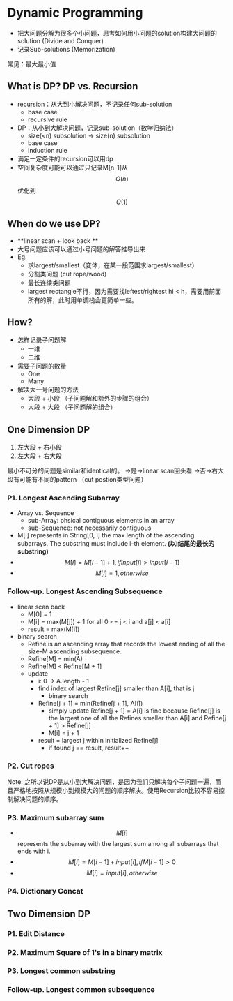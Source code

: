 <extoc></extoc>

# Dynamic Programming

- 把大问题分解为很多个小问题，思考如何用小问题的solution构建大问题的solution (Divide and Conquer)
- 记录Sub-solutions (Memorization)

常见：最大最小值

## What is DP? DP vs. Recursion

- recursion：从大到小解决问题，不记录任何sub-solution
    - base case
    - recursive rule
- DP：从小到大解决问题，记录sub-solution（数学归纳法）
    - size(<n) subsolution -> size(n) subsolution
    - base case
    - induction rule
- 满足一定条件的recursion可以用dp
- 空间复杂度可能可以通过只记录M[n-1]从$$O(n)$$优化到$$O(1)$$

## When do we use DP?

- **linear scan + look back **
- 大号问题应该可以通过小号问题的解答推导出来
- Eg.
    - 求largest/smallest（变体，在某一段范围求largest/smallest）
    - 分割类问题 (cut rope/wood)
    - 最长连续类问题
    - largest rectangle不行，因为需要找leftest/rightest hi < h，需要用前面所有的解，此时用单调栈会更简单一些。

## How?
- 怎样记录子问题解
    - 一维
    - 二维
- 需要子问题的数量
    - One
    - Many
- 解决大一号问题的方法
    - 大段 + 小段 （子问题解和额外的步骤的组合）
    - 大段 + 大段 （子问题解的组合）

## One Dimension DP

1. 左大段 + 右小段
2. 左大段 + 右大段

最小不可分的问题是similar和identical的。
->是->linear scan回头看
->否->右大段有可能有不同的pattern （cut postion类型问题）

### P1. Longest Ascending Subarray

- Array vs. Sequence
    - sub-Array: phsical contiguous elements in an array
    - sub-Sequence: not necessarily contiguous
- M[i] represents in String[0, i] the max length of the ascending subarrays. The substring must include i-th element. **(以i结尾的最长的substring)**
- $$M[i] = M[i - 1] + 1, if input[i] > input[i - 1]$$
- $$M[i] = 1, otherwise$$

### Follow-up. Longest Ascending Subsequence

- linear scan back
    - M[0] = 1
    - M[i] = max(M[j]) + 1 for all 0 <= j < i and a[j] < a[i]
    - result = max(M[i])
- binary search
    - Refine is an ascending array that records the lowest ending of all the size-M ascending subsequence.
    - Refine[M] = min(A)
    - Refine[M] < Refine[M + 1]
    - update
        - i: 0 -> A.length - 1
        - find index of largest Refine[j] smaller than A[i], that is j
            - binary search
        - Refine[j + 1] = min(Refine[j + 1], A[i])
            - simply update Refine[j + 1] = A[i] is fine because Refine[j] is the largest one of all the Refines smaller than A[i] and Refine[j + 1] > Refine[j]
            - M[i] = j + 1
        - result = largest j within initialized Refine[j]
            - if found j == result, result++
        
    

### P2. Cut ropes

Note: 之所以说DP是从小到大解决问题，是因为我们只解决每个子问题一遍，而且严格地按照从规模小到规模大的问题的顺序解决。使用Recursion比较不容易控制解决问题的顺序。

### P3. Maximum subarray sum

- $$M[i]$$ represents the subarray with the largest sum among all subarrays that ends with i.
- $$M[i] = M[i - 1] + input[i], if M[i - 1] > 0$$
- $$M[i] = input[i], otherwise$$

### P4. Dictionary Concat

## Two Dimension DP

### P1. Edit Distance

### P2. Maximum Square of 1's in a binary matrix

### P3. Longest common substring

### Follow-up. Longest common subsequence